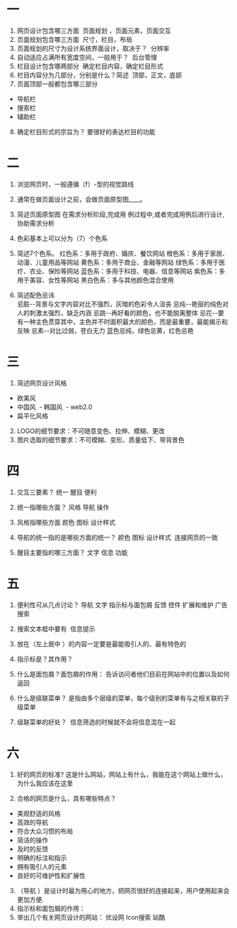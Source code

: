 # 一
1. 网页设计包含哪三方面
  页面规划 ，页面元素，页面交互
2. 页面规划包含哪三方面
  尺寸，栏目，布局
3. 页面规划的尺寸为设计系统界面设计，取决于？
  分辨率
4. 自动适应占满所有宽度空间，一般用于？
  后台管理
5. 栏目设计包含哪两部分
  确定栏目内容，确定栏目形式
6. 栏目内容分为几部分，分别是什么？简述
  顶部，正文，底部
7. 页面顶部一般都包含哪三部分
  - 导航栏
  - 搜索栏
  - 辅助栏

8. 确定栏目形式的宗旨为？
   要很好的表达栏目的功能
# 二
1. 浏览网页时，一般遵循（f）-型的视觉路线
2. 通常在做页面设计之前，会做页面原型图____。
3. 简述页面原型图
  在需求分析阶段,完成用 例过程中,或者完成用例后进行设计, 协助需求分析

4. 色彩基本上可以分为（7）个色系
5. 简述7个色系。
  红色系：多用于政府、婚庆、餐饮网站
	橙色系：多用于家居、动漫、儿童用品等网站
	黄色系：多用于商业、金融等网站
	绿色系：多用于医疗、农业、保险等网站
	蓝色系：多用于科技、电器、信息等网站
	紫色系：多用于美容、女性等网站
	黑白色系：多与其他颜色混合使用 

6. 简述配色忌讳  
  忌脏--背景与文字内容对比不强烈，灰暗的色彩令人沮丧
  忌纯--艳丽的纯色对人的刺激太强烈，缺乏内涵
  忌跳--再好看的颜色，也不能脱离整体
  忌花--要有一种主色贯穿其中，主色并不时面积最大的颜色，而是最重要，最能揭示和反映
  忌素--对比过弱，苍白无力
  蓝色忌纯，绿色忌黄，红色忌艳

# 三 
1. 简述网页设计风格
  - 欧美风
  - 中国风
  - 韩国风
  - web2.0  
- 扁平化风格
2. LOGO的细节要求：不可随意变色、拉伸、模糊、更改
3. 图片选取的细节要求：不可模糊、变形、质量低下、带背景色

# 四
1. 交互三要素？
  统一  醒目  便利
2. 统一指哪些方面？
  风格
  导航
  操作

3. 风格指哪些方面
  颜色
  图标
  设计样式

4. 导航的统一指的是哪些方面的统一？
  颜色
  图标
  设计样式
  连接网页的一致
5. 醒目主要指的哪三方面？
  文字
  信息
  功能

# 五
1. 便利性可从几点讨论？
  导航
  文字
  指示标与面包屑
  反馈
  控件
  扩展和维护
  广告
  搜索

2. 搜索文本框中要有
  信息提示
3. 放在（左上居中 ）的内容一定要是最能吸引人的、最有特色的
4. 指示标是？其作用？
5. 什么是面包屑？面包屑的作用：
  告诉访问者他们目前在网站中的位置以及如何返回

6. 什么是级联菜单？
  是指由多个层级的菜单，每个级别的菜单有与之相关联的子级菜单

7. 级联菜单的好处？
  信息筛选的时候就不会将信息混在一起
# 六
1. 好的网页的标准?
  这是什么网站，网站上有什么，我能在这个网站上做什么，为什么我应该在这里

2. 合格的网页是什么，具有哪些特点？
- 美观舒适的风格
- 高效的导航
- 符合大众习惯的布局
- 简洁的操作
- 及时的反馈
- 明确的标注和指示
- 拥有吸引人的元素
- 良好的可维护性和扩展性

3. （导航 ）是设计时最为用心的地方，把网页很好的连接起来，用户使用起来会更加方便.
4. 指示标和面包屑的作用：
5. 举出几个有关网页设计的网站：
  优设网 Icon搜索 站酷 
